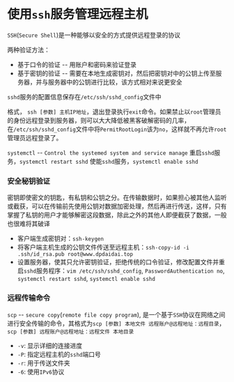 # 使用`ssh`服务管理远程主机

`SSH`(`Secure Shell`)是一种能够以安全的方式提供远程登录的协议

两种验证方法：
- 基于口令的验证 -- 用账户和密码来验证登录
- 基于密钥的验证 -- 需要在本地生成密钥对，然后把密钥对中的公钥上传至服务器，并与服务器中的公钥进行比较，该方式相对来说更安全

`sshd`服务的配置信息保存在`/etc/ssh/sshd_config`文件中

格式， `ssh [参数] 主机IP地址`，退出登录执行`exit`命令。如果禁止以`root`管理员的身份远程登录到服务器，则可以大大降低被黑客破解密码的几率，在`/etc/ssh/sshd_config`文件中将`PermitRootLogin`该为`no`，这样就不再允许`root`管理员远程登录了。

`systemctl` -- `Control the systemed system and service manage`
重启`sshd`服务，`systemctl restart sshd`
使能`sshd`服务，`systemctl enable sshd`

### 安全秘钥验证
密钥即使密文的钥匙，有私钥和公钥之分。在传输数据时，如果担心被其他人监听或截获，可以在传输前先使用公钥对数据加密处理，然后再进行传送，这样，只有掌握了私钥的用户才能够解密这段数据，除此之外的其他人即便截获了数据，一般也很难将其破译
- 客户端生成密钥对：`ssh-keygen`
- 将客户端主机生成的公钥文件传送至远程主机：`ssh-copy-id -i .ssh/id_rsa.pub root@www.dpdaidai.top`
- 设置服务器，使其只允许密钥验证，拒绝传统的口令验证，修改配置文件并重启`sshd`服务程序：`vim /etc/ssh/sshd_config`, `PasswordAuthentication no`, `systemctl restart sshd`, `systemctl enable sshd`


### 远程传输命令
`scp` -- `secure copy`(`remote file copy program`), 是一个基于`SSH`协议在网络之间进行安全传输的命令，其格式为`scp [参数] 本地文件 远程账户@远程地址：远程目录`，`scp [参数] 远程账户@远程地址：远程文件 本地目录`
- `-v`: 显示详细的连接进度
- `-P`: 指定远程主机的`sshd`端口号
- `-r`: 用于传送文件夹
- `-6`: 使用`IPv6`协议